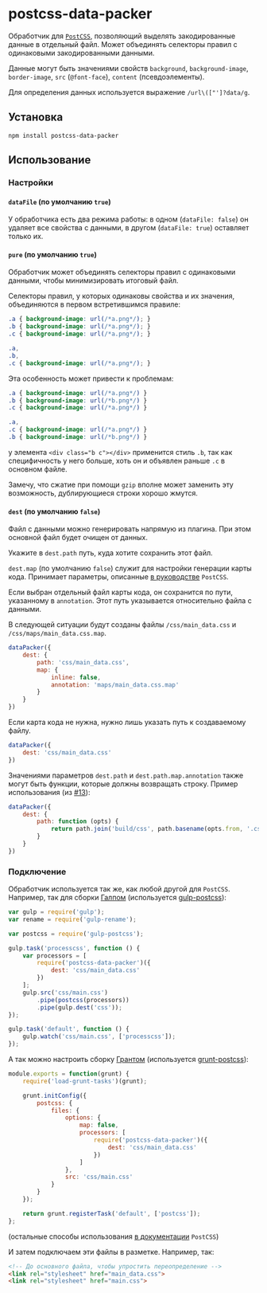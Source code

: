 # postcss-data-packer

Обработчик для [`PostCSS`](https://github.com/postcss/postcss), позволяющий выделять закодированные данные в отдельный файл. Может объединять селекторы правил с одинаковыми закодированными данными.

Данные могут быть значениями свойств `background`, `background-image`, `border-image`, `src` (`@font-face`), `content` (псевдоэлементы).

Для определения данных используется выражение `/url\(["']?data/g`.


## Установка

```
npm install postcss-data-packer
```


## Использование

### Настройки

#### `dataFile` (по умолчанию `true`)

У обработчика есть два режима работы: в одном (`dataFile: false`) он удаляет все свойства с данными, в другом (`dataFile: true`) оставляет только их.


#### `pure` (по умолчанию `true`)

Обработчик может объединять селекторы правил с одинаковыми данными, чтобы минимизировать итоговый файл.

Селекторы правил, у которых одинаковы свойства и их значения, объединяются в первом встретившимся правиле:

```css
.a { background-image: url(/*a.png*/); }
.b { background-image: url(/*a.png*/); }
.c { background-image: url(/*a.png*/); }
```
```css
.a,
.b,
.c { background-image: url(/*a.png*/); }
```

Эта особенность может привести к проблемам:

```css
.a { background-image: url(/*a.png*/) }
.b { background-image: url(/*b.png*/) }
.c { background-image: url(/*a.png*/) }
```
```css
.a,
.c { background-image: url(/*a.png*/) }
.b { background-image: url(/*b.png*/) }
```

у элемента `<div class="b c"></div>` применится стиль `.b`, так как специфичность у него больше, хоть он и объявлен раньше `.c` в основном файле.

Замечу, что сжатие при помощи `gzip` вполне может заменить эту возможность, дублирующиеся строки хорошо жмутся.


#### `dest` (по умолчанию `false`)

Файл с данными можно генерировать напрямую из плагина. При этом основной файл будет очищен от данных.

Укажите в `dest.path` путь, куда хотите сохранить этот файл.

`dest.map` (по умолчанию `false`) служит для настройки генерации карты кода. Принимает параметры, описанные [в руководстве](https://github.com/postcss/postcss#source-map) `PostCSS`.

Если выбран отдельный файл карты кода, он сохранится по пути, указанному в `annotation`. Этот путь указывается относительно файла с данными.

В следующей ситуации будут созданы файлы `/css/main_data.css` и `/css/maps/main_data.css.map`.

```js
dataPacker({
	dest: {
		path: 'css/main_data.css',
		map: {
			inline: false,
			annotation: 'maps/main_data.css.map'
		}
	}
})
```

Если карта кода не нужна, нужно лишь указать путь к создаваемому файлу.

```js
dataPacker({
	dest: 'css/main_data.css'
})
```

Значениями параметров `dest.path` и `dest.path.map.annotation` также могут быть функции, которые должны возвращать строку.
Пример использования (из [#13](https://github.com/Ser-Gen/postcss-data-packer/pull/13)):

```js
dataPacker({
	dest: {
		path: function (opts) {
			return path.join('build/css', path.basename(opts.from, '.css') + '.data.css');
		}
	}
})
```


### Подключение

Обработчик используется так же, как любой другой для `PostCSS`. Например, так для сборки [Галпом](https://github.com/gulpjs/gulp) (используется [gulp-postcss](https://github.com/w0rm/gulp-postcss)):

```js
var gulp = require('gulp');
var rename = require('gulp-rename');

var postcss = require('gulp-postcss');

gulp.task('processcss', function () {
	var processors = [
		require('postcss-data-packer')({
			dest: 'css/main_data.css'
		})
	];
	gulp.src('css/main.css')
		.pipe(postcss(processors))
		.pipe(gulp.dest('css'));
});

gulp.task('default', function () {
	gulp.watch('css/main.css', ['processcss']);
});
```

А так можно настроить сборку [Грантом](https://github.com/gruntjs/grunt) (используется [grunt-postcss](https://github.com/nDmitry/grunt-postcss)):

```js
module.exports = function(grunt) {
	require('load-grunt-tasks')(grunt);

	grunt.initConfig({
		postcss: {
			files: {
				options: {
					map: false,
					processors: [
						require('postcss-data-packer')({
							dest: 'css/main_data.css'
						})
					]
				},
				src: 'css/main.css'
			}
		}
	});

	return grunt.registerTask('default', ['postcss']);
};
```

(остальные способы использования [в документации](https://github.com/postcss/postcss#usage) `PostCSS`)

И затем подключаем эти файлы в разметке. Например, так:

```html
<!-- До основного файла, чтобы упростить переопределение -->
<link rel="stylesheet" href="main_data.css">
<link rel="stylesheet" href="main.css">
```
